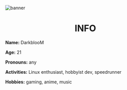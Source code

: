 ![banner](https://pbs.twimg.com/profile_banners/1283079403799490560/1690225974/1500x500)

<h1 align="center">INFO</h1>

**Name:** DarkblooM

**Age:** 21

**Pronouns:** any

**Activities:** Linux enthusiast, hobbyist dev, speedrunner

**Hobbies:** gaming, anime, music
